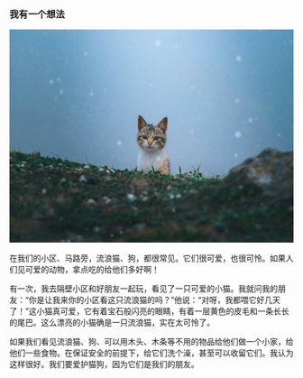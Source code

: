 ### 我有一个想法

![](https://raw.githubusercontent.com/0xlinxiuzhu/collection/main/image/202401282202940.jpg)

在我们的小区、马路旁，流浪猫、狗，都很常见。它们很可爱，也很可怜。如果人们见可爱的动物，拿点吃的给他们多好啊！

有一次，我去隔壁小区和好朋友一起玩，看见了一只可爱的小猫。我就问我的朋友：“你是让我来你的小区看这只流浪猫的吗？”他说：“对呀，我都喂它好几天了！”这小猫真可爱，它有着宝石般闪亮的眼睛，有着一层黄色的皮毛和一条长长的尾巴。这么漂亮的小猫确是一只流浪猫，实在太可怜了。

如果我们看见流浪猫、狗、可以用木头、木条等不用的物品给他们做一个小家，给他们一些食物。在保证安全的前提下，给它们洗个澡，甚至可以收留它们。我认为这样很好。我们要爱护猫狗，因为它们是我们的朋友。
